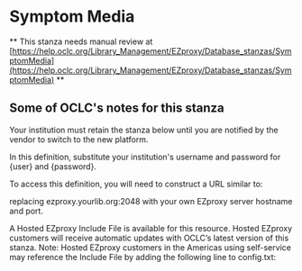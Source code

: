 # Symptom Media
** This stanza needs manual review at [https://help.oclc.org/Library_Management/EZproxy/Database_stanzas/SymptomMedia](https://help.oclc.org/Library_Management/EZproxy/Database_stanzas/SymptomMedia) **

## Some of OCLC's notes for this stanza

Your institution must retain the stanza below until you are notified by the vendor to switch to the new platform.

In this definition, substitute your institution's username and password for {user} and {password}.

To access this definition, you will need to construct a URL similar to:

replacing ezproxy.yourlib.org:2048 with your own EZproxy server hostname and port.

A Hosted EZproxy Include File is available for this resource. Hosted EZproxy customers will receive automatic updates with OCLC&rsquo;s latest version of this stanza. Note: Hosted EZproxy customers in the Americas using self-service may reference the Include File by adding the following line to config.txt:

&nbsp;
